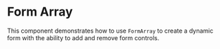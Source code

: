 # Form Array
This component demonstrates how to use `FormArray` to create a dynamic form with the ability to add and remove form controls.
